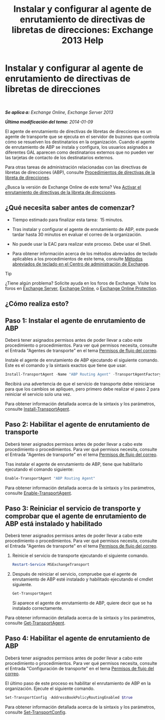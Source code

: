 ﻿---
title: 'Instalar y configurar al agente de enrutamiento de directivas de libretas de direcciones: Exchange 2013 Help'
TOCTitle: Instalar y configurar al agente de enrutamiento de directivas de libretas de direcciones
ms:assetid: 20e8a43d-4508-4388-a2c9-aa3073593cc2
ms:mtpsurl: https://technet.microsoft.com/es-es/library/JJ907308(v=EXCHG.150)
ms:contentKeyID: 51406485
ms.date: 04/23/2018
mtps_version: v=EXCHG.150
ms.translationtype: HT
---

# Instalar y configurar al agente de enrutamiento de directivas de libretas de direcciones

 

_**Se aplica a:** Exchange Online, Exchange Server 2013_

_**Última modificación del tema:** 2014-01-09_

El agente de enrutamiento de directivas de libretas de direcciones es un agente de transporte que se ejecuta en el servidor de buzones que controla cómo se resuelven los destinatarios en la organización. Cuando el agente de enrutamiento de ABP se instala y configura, los usuarios asignados a diferentes GAL aparecen como destinatarios externos que no pueden ver las tarjetas de contacto de los destinatarios externos.

Para otras tareas de administración relacionadas con las directivas de libretas de direcciones (ABP), consulte [Procedimientos de directivas de la libreta de direcciones](address-book-policy-procedures-exchange-2013-help.md).

¿Busca la versión de Exchange Online de este tema? Vea [Activar el enrutamiento de directivas de la libreta de direcciones](https://technet.microsoft.com/es-es/library/jj891095\(v=exchg.150\)).

## ¿Qué necesita saber antes de comenzar?

  - Tiempo estimado para finalizar esta tarea:  15 minutos.

  - Tras instalar y configurar el agente de enrutamiento de ABP, este puede tardar hasta 30 minutos en evaluar el correo de la organización.

  - No puede usar la EAC para realizar este proceso. Debe usar el Shell.

  - Para obtener información acerca de los métodos abreviados de teclado aplicables a los procedimientos de este tema, consulte [Métodos abreviados de teclado en el Centro de administración de Exchange](keyboard-shortcuts-in-the-exchange-admin-center-exchange-online-protection-help.md).


> [!TIP]
> ¿Tiene algún problema? Solicite ayuda en los foros de Exchange. Visite los foros en <A href="https://go.microsoft.com/fwlink/p/?linkid=60612">Exchange Server</A>, <A href="https://go.microsoft.com/fwlink/p/?linkid=267542">Exchange Online</A>, o <A href="https://go.microsoft.com/fwlink/p/?linkid=285351">Exchange Online Protection</A>.



## ¿Cómo realiza esto?

## Paso 1: Instalar el agente de enrutamiento de ABP

Deberá tener asignados permisos antes de poder llevar a cabo este procedimiento o procedimientos. Para ver qué permisos necesita, consulte el Entrada "Agentes de transporte" en el tema [Permisos de flujo del correo](mail-flow-permissions-exchange-2013-help.md).

Instale el agente de enrutamiento de ABP ejecutando el siguiente comando. Este es el comando y la sintaxis exactos que tiene que usar.

```powershell
Install-TransportAgent -Name "ABP Routing Agent" -TransportAgentFactory "Microsoft.Exchange.Transport.Agent.AddressBookPolicyRoutingAgent.AddressBookPolicyRoutingAgentFactory" -AssemblyPath $env:ExchangeInstallPath\TransportRoles\agents\AddressBookPolicyRoutingAgent\Microsoft.Exchange.Transport.Agent.AddressBookPolicyRoutingAgent.dll
```

Recibirá una advertencia de que el servicio de transporte debe reiniciarse para que los cambios se apliquen, pero primero debe realizar el paso 2 para reiniciar el servicio solo una vez.

Para obtener información detallada acerca de la sintaxis y los parámetros, consulte [Install-TransportAgent](https://technet.microsoft.com/es-es/library/aa997998\(v=exchg.150\)).

## Paso 2: Habilitar el agente de enrutamiento de transporte

Deberá tener asignados permisos antes de poder llevar a cabo este procedimiento o procedimientos. Para ver qué permisos necesita, consulte el Entrada "Agentes de transporte" en el tema [Permisos de flujo del correo](mail-flow-permissions-exchange-2013-help.md).

Tras instalar el agente de enrutamiento de ABP, tiene que habilitarlo ejecutando el comando siguiente:

```powershell
Enable-TransportAgent "ABP Routing Agent"
```

Para obtener información detallada acerca de la sintaxis y los parámetros, consulte [Enable-TransportAgent](https://technet.microsoft.com/es-es/library/bb124921\(v=exchg.150\)).

## Paso 3: Reiniciar el servicio de transporte y comprobar que el agente de enrutamiento de ABP está instalado y habilitado

Deberá tener asignados permisos antes de poder llevar a cabo este procedimiento o procedimientos. Para ver qué permisos necesita, consulte el Entrada "Agentes de transporte" en el tema [Permisos de flujo del correo](mail-flow-permissions-exchange-2013-help.md).

1.  Reinicie el servicio de transporte ejecutando el siguiente comando.
    
    ```powershell
    Restart-Service MSExchangeTransport
    ```

2.  Después de reiniciar el servicio, compruebe que el agente de enrutamiento de ABP esté instalado y habilitado ejecutando el cmdlet siguiente.
    
    ```powershell
    Get-TransportAgent
    ```
    
    Si aparece el agente de enrutamiento de ABP, quiere decir que se ha instalado correctamente.

Para obtener información detallada acerca de la sintaxis y los parámetros, consulte [Get-TransportAgent](https://technet.microsoft.com/es-es/library/bb123536\(v=exchg.150\)).

## Paso 4: Habilitar el agente de enrutamiento de ABP

Deberá tener asignados permisos antes de poder llevar a cabo este procedimiento o procedimientos. Para ver qué permisos necesita, consulte el Entrada "Configuración de transporte" en el tema [Permisos de flujo del correo](mail-flow-permissions-exchange-2013-help.md).

El último paso de este proceso es habilitar el enrutamiento de ABP en la organización. Ejecute el siguiente comando.

```powershell
Set-TransportConfig -AddressBookPolicyRoutingEnabled $true
```

Para obtener información detallada acerca de la sintaxis y los parámetros, consulte [Set-TransportConfig](https://technet.microsoft.com/es-es/library/bb124151\(v=exchg.150\)).

